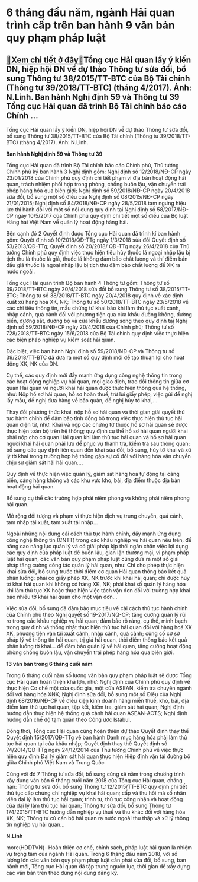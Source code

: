 6 tháng đầu năm, ngành Hải quan trình cấp trên ban hành 9 văn bản quy phạm pháp luật
====================================================================================

[:gift:Xem chi tiết ở đây:gift:](https://hddtvn.com/6-thang-dau-nam-nganh-hai-quan-trinh-cap-tren-ban-hanh-9-van-ban-quy-pham-phap-luat/)Tổng cục Hải quan lấy ý kiến DN, hiệp hội DN về dự thảo Thông tư sửa đổi, bổ sung Thông tư 38/2015/TT-BTC của Bộ Tài chính (Thông tư 39/2018/TT-BTC) (tháng 4/2017). Ảnh: N.Linh. Ban hành Nghị định 59 và Thông tư 39 Tổng cục Hải quan đã trình Bộ Tài chính báo cáo Chính …
------------------------------------------------------------------------------------------------------------------------------------------------------------------------------------------------------------------------------------------------------------------------------







 






 Tổng cục Hải quan lấy ý kiến DN, hiệp hội DN về dự thảo Thông tư sửa đổi, bổ sung Thông tư 38/2015/TT-BTC của Bộ Tài chính (Thông tư 39/2018/TT-BTC) (tháng 4/2017). Ảnh: N.Linh. 


**Ban hành Nghị định 59 và Thông tư 39**


Tổng cục Hải quan đã trình Bộ Tài chính báo cáo Chính phủ, Thủ tướng Chính phủ ký ban hành 3 Nghị định gồm: Nghị định số 12/2018/NĐ-CP ngày 23/01/2018 của Chính phủ quy định chi tiết phạm vi địa bàn hoạt động hải quan, trách nhiệm phối hợp trong phòng, chống buôn lậu, vận chuyển trái phép hàng hóa qua biên giới; Nghị định số 59/2018/NĐ-CP ngày 20/4/2018 sửa đổi, bổ sung một số điều của Nghị định số 08/2015/NĐ-CP ngày 21/01/2015; Nghị định số 84/2018/NĐ-CP ngày 28/5/2018 tạm ngưng hiệu lực thi hành đối với một số nội dung quy định tại Nghị định số 58/2017/NĐ-CP ngày 10/5/2017 của Chính phủ quy định chi tiết một số điều của Bộ luật Hàng hải Việt Nam về quản lý hoạt động hàng hải.


Bên cạnh đó 2 Quyết định được Tổng cục Hải quan đã trình kí ban hành gồm: Quyết định số 10/2018/QĐ-TTg ngày 1/3/2018 sửa đổi Quyết định số 53/2013/QĐ-TTg; Quyết định số 20/2018/ QĐ-TTg ngày 26/4/2018 của Thủ tướng Chính phủ quy định việc thực hiện tiêu hủy thuốc lá ngoại nhập lậu bị tịch thu là thuốc lá giả, thuốc lá không đảm bảo chất lượng và thí điểm bán đấu giá thuốc lá ngoại nhập lậu bị tịch thu đảm bảo chất lượng để XK ra nước ngoài.


Tổng cục Hải quan trình Bộ ban hành 4 Thông tư gồm: Thông tư số 39/2018/TT-BTC ngày 20/4/2018 sửa đổi bổ sung Thông tư số 38/2015/TT-BTC; Thông tư số 38/2018/TT-BTC ngày 20/4/2018 quy định về xác định xuất xứ hàng hóa XK, NK; Thông tư số 50/2018/TT-BTC ngày 23/5/2018 về các chỉ tiêu thông tin, mẫu chứng từ khai báo khi làm thủ tục xuất cảnh, nhập cảnh, quá cảnh đối với phương tiện qua cửa khẩu đường không, đường biển, đường sắt, đường bộ và cửa khẩu đường sông theo quy định tại Nghị định số 59/2018/NĐ-CP ngày 20/4/2018 của Chính phủ; Thông tư số 728/2018/TT-BTC ngày 15/6/2018 của Bộ Tài chính quy định việc thực hiện các biện pháp nghiệp vụ kiểm soát hải quan. 


Đặc biệt, việc ban hành Nghị định số 59/2018/NĐ-CP và Thông tư số 39/2018/TT-BTC đã đưa ra một số quy định mới để tạo thuận lợi cho hoạt động XK, NK của DN.


Cụ thể, các quy định mới đẩy mạnh ứng dụng công nghệ thông tin trong các hoạt động nghiệp vụ hải quan, mọi giao dịch, trao đổi thông tin giữa cơ quan Hải quan và người khai hải quan được thực hiện thông qua hệ thống, như: Nộp hồ sơ hải quan, hồ sơ hoàn thuế, trừ lùi giấy phép, việc gửi đề nghị lấy mẫu, đề nghị đưa hàng về bảo quản, đề nghị hủy tờ khai,…


Thay đổi phương thức khai, nộp hồ sơ hải quan và thời gian giải quyết thủ tục hành chính để đảm bảo tính đồng bộ trong việc thực hiện thủ tục hải quan điện tử, như: Khai và nộp các chứng từ thuộc hồ sơ hải quan sẽ được thực hiện toàn bộ trên hệ thống; quy định cụ thể hồ sơ hải quan người khai phải nộp cho cơ quan Hải quan khi làm thủ tục hải quan và hồ sơ hải quan người khai hải quan phải lưu để phục vụ thanh tra, kiểm tra sau thông quan; bổ sung các quy định liên quan đến khai sửa đổi, bổ sung, hủy tờ khai và xử lý tờ khai trong trường hợp hệ thống gặp sự cố đối với hàng hóa vận chuyển chịu sự giám sát hải hải quan….


Quy định về thực hiện việc quản lý, giám sát hàng hoá tự động tại cảng biển, cảng hàng không và các khu vực kho, bãi, địa điểm thuộc địa bàn hoạt động hải quan.


Bổ sung cụ thể các trường hợp phải niêm phong và không phải niêm phong hải quan.


Mở rộng đối tượng và phạm vi thực hiện dịch vụ trung chuyển, quá cảnh, tạm nhập tái xuất, tạm xuất tái nhập…


Ngoài những nội dung cải cách thủ tục hành chính, đẩy mạnh ứng dụng công nghệ thông tin (CNTT) trong các khâu nghiệp vụ hải quan nêu trên, để nâng cao năng lực quản lý và có giải pháp kịp thời ngăn chặn việc lợi dụng các quy định của pháp luật để buôn lậu, gian lận thương mại, vi phạm pháp luật hải quan, các văn bản quy phạm pháp luật cũng đưa ra một số giải pháp tăng cường công tác quản lý hải quan, như: Chỉ cho phép thực hiện khai sửa đổi, bổ sung trước thời điểm cơ quan Hải quan thông báo kết quả phân luồng; phải có giấy phép XK, NK trước khi khai hải quan; chỉ được hủy tờ khai hải quan khi không có hàng XK, NK; phải khai số quản lý hàng hóa khi làm thủ tục XK hoặc thực hiện việc tách vận đơn đối với trường hợp khai báo nhiều tờ khai hải quan cho một vận đơn…


Việc sửa đổi, bổ sung đã đảm bảo mục tiêu về cải cách thủ tục hành chính của Chính phủ theo Nghị quyết số 19-2017/NQ-CP; tăng cường quản lý rủi ro trong các khâu nghiệp vụ hải quan; đảm bảo rõ ràng, cụ thể, minh bạch trong quy định và thống nhất thực hiện thủ tục hải quan đối với hàng hoá XK XK, phương tiện vận tải xuất cảnh, nhập cảnh, quá cảnh; củng cố cơ sở pháp lý về thông tin hải quan, trị giá hải quan, thời điểm thông báo kết quả phân luồng tờ khai… để đảm bảo quản lý về hải quan, tăng cường hoạt động phòng chống buôn lậu, vận chuyển trái phép hàng hóa qua biên giới.


**13 văn bản trong 6 tháng cuối năm**


Trong 6 tháng cuối năm số lượng văn bản quy phạm pháp luật sẽ được Tổng cục Hải quan hoàn thiện khá lớn, như: Nghị định của Chính phủ quy định về thực hiện Cơ chế một cửa quốc gia, một cửa ASEAN, kiểm tra chuyên ngành đối với hàng hóa XNK; Nghị định sửa đổi, bổ sung một số Điều của Nghị định 68/2016/NĐ-CP về điều kiện kinh doanh hàng miễn thuế, kho, bãi, địa điểm làm thủ tục hải quan, tập kết, kiểm tra, giám sát hải quan; Nghị định hướng dẫn thực hiện hệ thống quá cảnh hải quan ASEAN-ACTS; Nghị định hướng dẫn chế độ tạm quản theo Công ước Istabul.


Đồng thời, Tổng cục Hải quan cũng hoàn thiện dự thảo Quyết định thay thế Quyết định 15/2017/QĐ-TTg vê ban hành Danh mục hàng hóa phải làm thủ tục hải quan tại cửa khẩu nhập; Quyết định thay thế Quyết định số 74/2014/QĐ-TTg ngày 24/12/2014 của Thủ tướng Chính phủ về việc thực hiện quy định Đại lý giám sát hải quan thực hiện Hiệp định vận tải đường bộ giữa Chính phủ Việt Nam và Trung Quốc


Cùng với đó 7 Thông tư sửa đổi, bổ sung cũng sẽ nằm trong chương trình xây dựng văn bản 6 tháng cuối năm 2018 của Tổng cục Hải quan, chẳng hạn: Thông tư sửa đổi, bổ sung Thông tư 12/2015/TT-BTC quy định chi tiết thủ tục cấp chứng chỉ nghiệp vụ khai hải quan; cấp và thu hồi mã số nhân viên đại lý làm thủ tục hải quan; trình tự, thủ tục công nhận và hoạt động của đại lý làm thủ tục hải quan; Thông tư sửa đổi, bổ sung Thông tư 174/2015/TT-BTC hướng dẫn nghiệp vụ thuế và thu khác đối với hàng hóa XK, NK; Thông tư cử cán bộ hải quan ra nước ngoài thu thập và xử lý thông tin nghiệp vụ hải quan… 






**N.Linh**



more(HDDTVN)- Hoàn thiện cơ chế, chính sách, pháp luật hải quan là nhiệm vụ trọng tâm của ngành Hải quan. Trong 6 tháng đầu năm 2018, với số lượng lớn các văn bản quy phạm pháp luật cần phải sửa đổi, bổ sung, ban hành mới, Tổng cục Hải quan đã tập trung nguồn lực, thời gian để xây dựng các văn bản trên theo đúng nội dung đăng ký.

